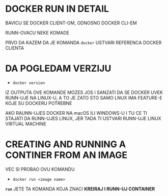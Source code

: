 # DOCKER RUN IN DETAIL

BAVICU SE DOCKER CLIENT-OM, ODNOSNO DOCKER CLI-EM

RUNN-OVACU NEKE KOMADE

PRVO DA KAZEM DA JE KOMANDA `docker` USTVARI REFERENCA DOCKER CLIENTA

# DA POGLEDAM VERZIJU

- `docker version`

IZ OUTPUTA OVE KOMANDE MOZES JOS I SANZATI DA SE DOCKER UVEK RUNN-UJE NA LINUX-U, A TO JE ZATO STO SAMO LNUX IMA FEATURE-E KOJE SU DOCKERU POTREBNE

AKO RAUNN-UJES DOCKER NA macOS ILI WINDOWS-U I TU CE TI STAJATI DA RUNN-UJES LINUX, JER TADA TI USTVARI RUNN-UJE LINUX VIRTUAL MACHINE

# CREATING AND RUNNING A CONTINER FROM AN IMAGE

VEC SI PROBAO OVU KOMANDU

- `docker run <image name>`

**`run`** JETE TA KOMANDA KOJA ZNACI **KREIRAJ I RUNN-UJ CONTAINER**